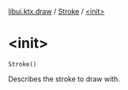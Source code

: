 [libui.ktx.draw](../README.md) / [Stroke](README.md) / [&lt;init&gt;](-init-.md)

# &lt;init&gt;

`Stroke()`

Describes the stroke to draw with.

